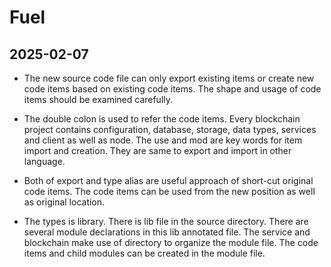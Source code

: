 # Fuel

## 2025-02-07

* The new source code file can only export existing items or create new code items based on existing code items. The shape and usage of code items should be examined carefully.

* The double colon is used to refer the code items. Every blockchain project contains configuration, database, storage, data types, services and client as well as node. The use and mod are key words for item import and creation. They are same to export and import in other language. 

* Both of export and type alias are useful approach of short-cut original code items. The code items can be used from the new position as well as original location.

* The types is library. There is lib file in the source directory. There are several module declarations in this lib annotated file. The service and blockchain make use of directory to organize the module file. The code items and child modules can be created in the module file.
